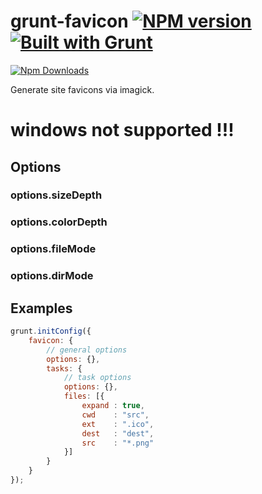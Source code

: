 # grunt-favicon [![NPM version](https://badge.fury.io/js/grunt-favicon.png)](http://badge.fury.io/js/grunt-favicon) [![Built with Grunt](https://cdn.gruntjs.com/builtwith.png)](http://gruntjs.com/)

[![Npm Downloads](https://nodei.co/npm/grunt-favicon.png?downloads=true&stars=true)](https://www.npmjs.org/package/grunt-favicon)

Generate site favicons via imagick.

# windows not supported !!!

## Options

### options.sizeDepth

### options.colorDepth

### options.fileMode

### options.dirMode

## Examples

``` javascript
grunt.initConfig({
    favicon: {
        // general options
        options: {},
        tasks: {
            // task options
            options: {},
            files: [{
                expand : true,
                cwd    : "src",
                ext    : ".ico",
                dest   : "dest",
                src    : "*.png"
            }]
        }
    }
});
```